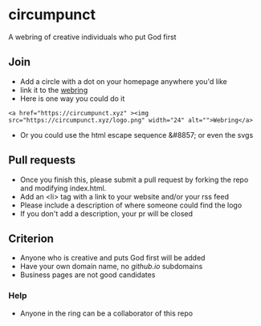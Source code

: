 # circumpunct
A webring of creative individuals who put God first

## Join
- Add a circle with a dot on your homepage anywhere you'd like
- link it to the [webring](https://circumpunct.xyz)
- Here is one way you could do it
```
<a href="https://circumpunct.xyz" ><img src="https://circumpunct.xyz/logo.png" width="24" alt="">Webring</a>
```
- Or you could use the html escape sequence &amp;#8857; or even the svgs

## Pull requests
- Once you finish this, please submit a pull request by forking the repo and modifying index.html.
- Add an &lt;li&gt; tag with a link to your website and/or your rss feed
- Please include a description of where someone could find the logo
- If you don't add a description, your pr will be closed

## Criterion
- Anyone who is creative and puts God first will be added
- Have your own domain name, no *github.io* subdomains
- Business pages are not good candidates

### Help
- Anyone in the ring can be a collaborator of this repo


